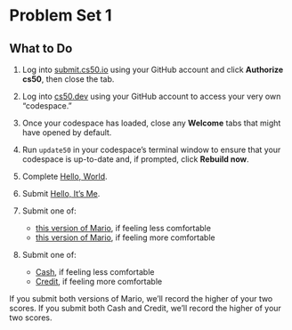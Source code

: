 # Problem Set 1

## What to Do

1. Log into [submit.cs50.io](https://submit.cs50.io/users/chaminduliyana) using your GitHub account and click **Authorize cs50**, then close the tab.

2. Log into [cs50.dev](https://cs50.dev/) using your GitHub account to access your very own “codespace.”

3. Once your codespace has loaded, close any **Welcome** tabs that might have opened by default.

4. Run `update50` in your codespace’s terminal window to ensure that your codespace is up-to-date and, if prompted, click **Rebuild now**.

5. Complete [Hello, World](https://cs50.harvard.edu/x/2024/psets/1/world/).

6. Submit [Hello, It’s Me](https://cs50.harvard.edu/x/2024/psets/1/me/).

7. Submit one of:
    - [this version of Mario](https://cs50.harvard.edu/x/2024/psets/1/mario/less/), if feeling less comfortable
    - [this version of Mario](https://cs50.harvard.edu/x/2024/psets/1/mario/more/), if feeling more comfortable

8. Submit one of:
    - [Cash](https://cs50.harvard.edu/x/2024/psets/1/cash/), if feeling less comfortable
    - [Credit](https://cs50.harvard.edu/x/2024/psets/1/credit/), if feeling more comfortable

If you submit both versions of Mario, we’ll record the higher of your two scores. If you submit both Cash and Credit, we’ll record the higher of your two scores.
